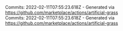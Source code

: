 Commits: 2022-02-11T07:55:23.618Z - Generated via https://github.com/marketplace/actions/artificial-grass
<br>
Commits: 2022-02-11T07:55:23.618Z - Generated via https://github.com/marketplace/actions/artificial-grass
<br>
